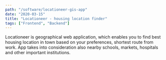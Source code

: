 ```yaml
---
path: "/software/locationeer-gis-app"
date: "2020-03-15"
title: "Locationeer - housing location finder"
tags: ["Frontend", "Backend"]
---
```


Locationeer is geographical web application, which enables you to find best housing location in town based
on your preferences, shortest route from work. App takes into consideration also nearby schools, markets, hospitals and other 
important institutions.